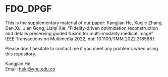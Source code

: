 # FDO_DPGF
This is the supplementary material of our paper: Kangjian He, Xuejie Zhang, Dan Xu, Jian Gong, Lisiqi Xie, “Fidelity-driven optimization reconstruction and details preserving guided fusion for multi-modality medical image”, IEEE Transactions on Multimedia 2022, doi: 10.1109/TMM.2022.3185887.

Please don't hesitate to contact me if you meet any problems when using this repository.


Kangjian He                                                            
Email: hekj@ynu.edu.cn
